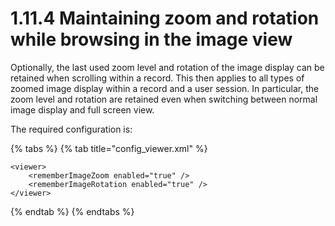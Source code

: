 # 1.11.4 Maintaining zoom and rotation while browsing in the image view

Optionally, the last used zoom level and rotation of the image display can be retained when scrolling within a record. This then applies to all types of zoomed image display within a record and a user session. In particular, the zoom level and rotation are retained even when switching between normal image display and full screen view. 

The required configuration is:

{% tabs %}
{% tab title="config\_viewer.xml" %}
```markup
<viewer>
    <rememberImageZoom enabled="true" />
    <rememberImageRotation enabled="true" />
</viewer>
```
{% endtab %}
{% endtabs %}

